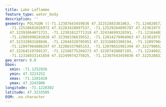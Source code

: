 ```yaml
---
title: Lake Laflamme
feature_type: water_body
description: ''
geometry: POLYGON ((-71.12387643459836 47.32252883381063, -71.12482057217166 47.32236883278119,
  -71.12520681026972 47.32283428897537, -71.12529264095787 47.3236197370035, -71.12421975735187
  47.32391064071723, -71.12301812771318 47.32434699328391, -71.12164483669818 47.32439062834234,
  -71.12085090283028 47.32398336639552, -71.12014279964963 47.3236197370035, -71.12040029171588
  47.32332883168846, -71.12044320705951 47.32316883308194, -71.12097964886297 47.32318337842961,
  -71.12097964886297 47.32286337985153, -71.12078652981394 47.3227906526314, -71.12082944515757
  47.32264519789137, -71.12168775204273 47.32267428887105, -71.12246022823882 47.32232519605275,
  -71.12316833141858 47.32249974275025, -71.12387643459836 47.32252883381063))
geo_error: 0.0
bbox:
  xmin: -71.1252926
  ymin: 47.3223252
  xmax: -71.1201428
  ymax: 47.3243906
longitude: -71.1228302
latitude: 47.3233505
OSM: .na.character
---
```

